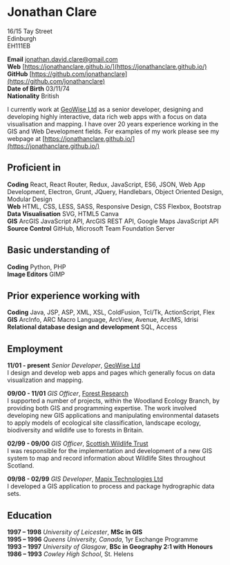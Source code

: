 Jonathan Clare
======

16/15 Tay Street<br/>
Edinburgh<br/>
EH111EB

**Email** [jonathan.david.clare@gmail.com](mailto:jonathan.david.clare@gmail.com)<br/>
**Web** [https://jonathanclare.github.io/](https://jonathanclare.github.io/)<br/>
**GitHub** [https://github.com/jonathanclare](https://github.com/jonathanclare)<br/>
**Date of Birth** 03/11/74<br/>
**Nationality** British

I currently work at [GeoWise Ltd](https://www.instantatlas.com/) as a senior developer, designing and developing highly interactive, data rich web apps with a focus on data visualisation and mapping. I have over 20 years experience working in the GIS and Web Development fields. For examples of my work please see my webpage at [https://jonathanclare.github.io/](https://jonathanclare.github.io/) 

Proficient in
------

**Coding** React, React Router, Redux, JavaScript, ES6, JSON, Web App Development, Electron, Grunt, JQuery, Handlebars, Object Oriented Design, Modular Design<br/>
**Web**  HTML, CSS, LESS, SASS, Responsive Design, CSS Flexbox, Bootstrap<br/>
**Data Visualisation** SVG, HTML5 Canva<br/> 
**GIS** ArcGIS JavaScript API, ArcGIS REST API, Google Maps JavaScript API<br/>
**Source Control** GitHub, Microsoft Team Foundation Server

Basic understanding of
------

**Coding** Python, PHP<br/>
**Image Editors** GIMP  

Prior experience working with
------

**Coding** Java, JSP, ASP, XML, XSL, ColdFusion, Tcl/Tk, ActionScript, Flex<br/>
**GIS** ArcInfo, ARC Macro Language, ArcView, Avenue, ArcIMS, Idrisi<br/>
**Relational database design and development** SQL, Access  

Employment
------

**11/01 - present** *Senior Developer*, [GeoWise Ltd](https://www.instantatlas.com/)  
I design and develop web apps and pages which generally focus on data visualization and mapping.

**09/00 - 11/01** *GIS Officer*, [Forest Research](https://www.forestry.gov.uk/forestresearch)  
I supported a number of projects, within the Woodland Ecology Branch, by providing both GIS and programming expertise. The work involved developing new GIS applications and manipulating environmental datasets to apply models of ecological site classification, landscape ecology, biodiversity and wildlife use to forests in Britain.

**02/99 - 09/00** *GIS Officer*, [Scottish Wildlife Trust](https://scottishwildlifetrust.org.uk/)  
I was responsible for the implementation and development of a new GIS system to map and record information about Wildlife Sites throughout Scotland.

**09/98 - 02/99** *GIS Developer*, [Mapix Technologies Ltd](http://www.routescene.com/)  
I developed a GIS application to process and package hydrographic data sets.

Education
------

**1997 – 1998** *University of Leicester*, **MSc in GIS**  
**1995 – 1996** *Queens University, Canada*, 1yr Exchange Programme  
**1993 – 1997** *University of Glasgow*, **BSc in Geography 2:1 with Honours**  
**1986 – 1993** *Cowley High School*, St. Helens
